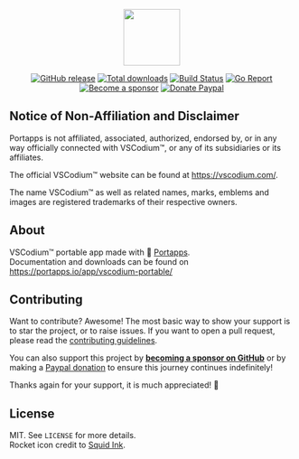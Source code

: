 <p align="center"><a href="https://portapps.io/app/vscodium-portable/" target="_blank"><img width="100" src="https://github.com/portapps/vscodium-portable/blob/master/res/papp.png"></a></p>

<p align="center">
  <a href="https://portapps.io/app/vscodium-portable/#download"><img src="https://img.shields.io/github/release/portapps/vscodium-portable.svg?style=flat-square" alt="GitHub release"></a>
  <a href="https://portapps.io/app/vscodium-portable/#download"><img src="https://img.shields.io/github/downloads/portapps/vscodium-portable/total.svg?style=flat-square" alt="Total downloads"></a>
  <a href="https://github.com/eloiselle/vscodium-portable/actions?workflow=build"><img src="https://img.shields.io/github/actions/workflow/status/portapps/vscodium-portable/build.yml?label=build&logo=github&style=flat-square" alt="Build Status"></a>
  <a href="https://goreportcard.com/report/github.com/portapps/vscodium-portable"><img src="https://goreportcard.com/badge/github.com/portapps/vscodium-portable?style=flat-square" alt="Go Report"></a>
  <br /><a href="https://github.com/sponsors/crazy-max"><img src="https://img.shields.io/badge/sponsor-crazy--max-181717.svg?logo=github&style=flat-square" alt="Become a sponsor"></a>
  <a href="https://www.paypal.me/crazyws"><img src="https://img.shields.io/badge/donate-paypal-00457c.svg?logo=paypal&style=flat-square" alt="Donate Paypal"></a>
</p>

## Notice of Non-Affiliation and Disclaimer

Portapps is not affiliated, associated, authorized, endorsed by, or in any way officially connected with VSCodium™, or any of its subsidiaries or its affiliates.

The official VSCodium™ website can be found at https://vscodium.com/.

The name VSCodium™ as well as related names, marks, emblems and images are registered trademarks of their respective owners.

## About

VSCodium™ portable app made with 🚀 [Portapps](https://portapps.io).<br />
Documentation and downloads can be found on https://portapps.io/app/vscodium-portable/

## Contributing

Want to contribute? Awesome! The most basic way to show your support is to star the project, or to raise issues. If
you want to open a pull request, please read the [contributing guidelines](https://portapps.io/doc/contribute/).

You can also support this project by [**becoming a sponsor on GitHub**](https://github.com/sponsors/crazy-max) or by
making a [Paypal donation](https://www.paypal.me/crazyws) to ensure this journey continues indefinitely!

Thanks again for your support, it is much appreciated! :pray:

## License

MIT. See `LICENSE` for more details.<br />
Rocket icon credit to [Squid Ink](http://thesquid.ink).

